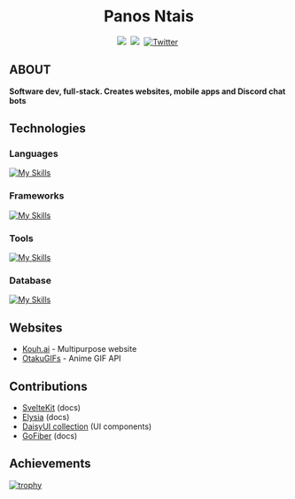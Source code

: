 <h1 align="center">Panos Ntais</h1>

<p align="center">
    <a href="https://www.linkedin.com/in/panos-ntais">
        <img src="https://img.shields.io/badge/-LINKEDIN-blue?logo=linkedin&logoWidth=15&color=0A66C2&style=for-the-badge"/></a>&nbsp;
    <a href="https://codepen.io/strawhathacker">
        <img src="https://img.shields.io/badge/-CODEPEN-black?logo=codepen&logoWidth=16&style=for-the-badge"/></a>&nbsp;
    <a href="https://twitter.com/xSkillers3">
        <img src="https://img.shields.io/badge/Twitter-1DA1F2?style=for-the-badge&logo=twitter&logoColor=white" alt="Twitter" /></a>&nbsp;
</p>

<h2>ABOUT</h2>

<p>
<strong>Software dev, full-stack. Creates websites, mobile apps and Discord chat bots</strong>
</p>

<h2>Technologies</h2>

<h3>
    Languages
</h3>
    
[![My Skills](https://skillicons.dev/icons?i=js,ts,html,css,bash,dart,go,nodejs)](https://skillicons.dev)

<h3>
    Frameworks
</h3>

[![My Skills](https://skillicons.dev/icons?i=express,flutter,react,svelte)](https://skillicons.dev)

<h3>
    Tools
</h3>

[![My Skills](https://skillicons.dev/icons?i=unity,androidstudio,figma,firebase,git,rabbitmq,redis,tailwind)](https://skillicons.dev)

<h3>
    Database
</h3>

[![My Skills](https://skillicons.dev/icons?i=mongodb,postgres)](https://skillicons.dev)

<h2>Websites</h2>

* [Kouh.ai](https://kouh.ai) - Multipurpose website
* [OtakuGIFs](https://otakugifs.xyz) - Anime GIF API

<h2>Contributions</h2>

* [SvelteKit](https://github.com/sveltejs/kit) (docs)
* [Elysia](https://github.com/elysiajs/documentation) (docs)
* [DaisyUI collection](https://github.com/willpinha/daisy-collection) (UI components)
* [GoFiber](https://github.com/gofiber/fiber) (docs)

<h2>Achievements</h2>

[![trophy](https://github-profile-trophy.vercel.app/?username=ryo-ma&theme=darkhub&column=8rank=S&margin-w=10&no-bg=true&no-frame=true)](https://github.com/ryo-ma/github-profile-trophy)
